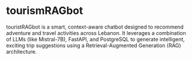 # tourismRAGbot
touristRAGbot is a smart, context-aware chatbot designed to recommend adventure and travel activities across Lebanon. It leverages a combination of LLMs (like Mistral-7B), FastAPI, and PostgreSQL to generate intelligent, exciting trip suggestions using a Retrieval-Augmented Generation (RAG) architecture.
